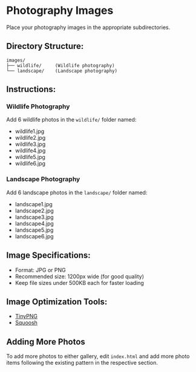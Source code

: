 # Photography Images

Place your photography images in the appropriate subdirectories.

## Directory Structure:

```
images/
├── wildlife/     (Wildlife photography)
└── landscape/    (Landscape photography)
```

## Instructions:

### Wildlife Photography
Add 6 wildlife photos in the `wildlife/` folder named:
- wildlife1.jpg
- wildlife2.jpg
- wildlife3.jpg
- wildlife4.jpg
- wildlife5.jpg
- wildlife6.jpg

### Landscape Photography
Add 6 landscape photos in the `landscape/` folder named:
- landscape1.jpg
- landscape2.jpg
- landscape3.jpg
- landscape4.jpg
- landscape5.jpg
- landscape6.jpg

## Image Specifications:
- Format: JPG or PNG
- Recommended size: 1200px wide (for good quality)
- Keep file sizes under 500KB each for faster loading

## Image Optimization Tools:
- [TinyPNG](https://tinypng.com/)
- [Squoosh](https://squoosh.app/)

## Adding More Photos

To add more photos to either gallery, edit `index.html` and add more photo items following the existing pattern in the respective section.
